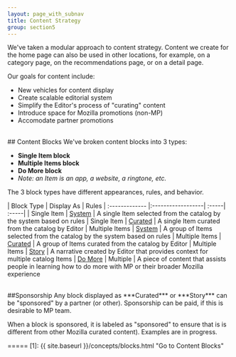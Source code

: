 ```yaml
---
layout: page_with_subnav
title: Content Strategy
group: section5
---
```



We've taken a modular approach to content strategy. Content we create for the home page can also be used in other locations, for example, on a category page, on the recommendations page, or on a detail page.

Our goals for content include:

* New vehicles for content display
* Create scalable editorial system
* Simplify the Editor's process of "curating" content
* Introduce space for Mozilla promotions (non-MP)
* Accomodate partner promotions

<br/>
## Content Blocks
We've broken content blocks into 3 types:

* **Single Item block**
* **Multiple Items block**
* **Do More block**
* *Note: an Item is an app, a website, a ringtone, etc.*

The 3 block types have different appearances, rules, and behavior.

| Block Type  | Display As  | Rules
| :------------- |:------------------| :-----| :-----|
| Single Item | <a href="{{ site.baseurl }}/concepts/blocks.html/#singlesys">System</a> | A single Item selected from the catalog by the system based on rules
| Single Item | <a href="{{ site.baseurl }}/concepts/blocks.html/#singlecur">Curated</a> | A single Item curated from the catalog by Editor
| Multiple Items | <a href="{{ site.baseurl }}/concepts/blocks.html/#multisys">System</a> | A group of Items selected from the catalog by the system based on rules
| Multiple Items | <a href="{{ site.baseurl }}/concepts/blocks.html/#multicur">Curated</a> | A group of Items curated from the catalog by Editor
| Multiple Items | <a href="{{ site.baseurl }}/concepts/blocks.html/#multistory">Story</a> | A narrative created by Editor that provides context for multiple catalog Items
| <a href="{{ site.baseurl }}/concepts/blocks.html/#domore">Do More</a> | Multiple | A piece of content that assists people in learning how to do more with MP or their broader Mozilla experience


<br/>
##Sponsorship
Any block displayed as ***Curated*** or ***Story*** can be "sponsored" by a partner (or other). Sponsorship can be paid, if this is desirable to MP team. 

When a block is sponsored, it is labeled as "sponsored" to ensure that is is different from other Mozilla curated content). Examples are in progress.


=====
[1]: {{ site.baseurl }}/concepts/blocks.html "Go to Content Blocks"


&nbsp;
<br/>
&nbsp;
&nbsp;
<br/>
&nbsp;



